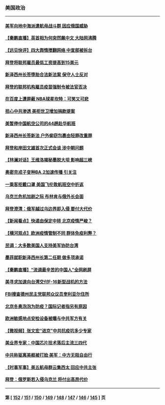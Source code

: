 ### 美国政治
---
#### [美军向地中海派遣航母战斗群 因应俄国威胁](../../pages/ncid1078159/n13521445.md) 
#### [【秦鹏直播】英首相为何突然飙中文 大陆网沸腾](../../pages/ncid1078159/n13521442.md) 
#### [【远见快评】四大舆情搅翻网络 中宣部被拆台](../../pages/ncid1078159/n13521396.md) 
#### [拜登将联邦雇员最低工资提高到15美元](../../pages/ncid1078159/n13521379.md) 
#### [新泽西州长签堕胎合法新法案 保守人士反对](../../pages/ncid1078159/n13521301.md) 
#### [拜登的联邦机构雇员疫苗强制令被法官否决](../../pages/ncid1078159/n13521367.md) 
#### [在百度上遭屏蔽 NBA球星坎特：可笑又可悲](../../pages/ncid1078159/n13521327.md) 
#### [担心中共渗透  美拒世卫增加捐款提案](../../pages/ncid1078159/n13521184.md) 
#### [美暂停中国航空公司的44趟赴华航班](../../pages/ncid1078159/n13521124.md) 
#### [新泽西州长签新法 户外偷窃包裹由轻罪改重罪](../../pages/ncid1078159/n13520977.md) 
#### [拜登和岸田文雄首次正式会谈 涉中朝问题](../../pages/ncid1078159/n13520764.md) 
#### [【林澜对话】王维洛揭秘墨脱大坝 影响超三峡](../../pages/ncid1078159/n13519236.md) 
#### [奥密克戎子变种BA.2加速传播 引关注](../../pages/ncid1078159/n13520944.md) 
#### [一乘客拒戴口罩 美国飞伦敦航班空中折返](../../pages/ncid1078159/n13520784.md) 
#### [乌克兰危机加剧之际 布林肯与俄外长会面](../../pages/ncid1078159/n13520753.md) 
#### [拜登澄清：俄军越过乌边界即入侵 要付大代价](../../pages/ncid1078159/n13519451.md) 
#### [【新闻看点】快递由保定中转 北京疫情严峻？](../../pages/ncid1078159/n13518839.md) 
#### [【横河观点】欧洲疫情管制不同 群体免疫利弊？](../../pages/ncid1078159/n13519102.md) 
#### [民调：大多数美国人支持美军协防台湾](../../pages/ncid1078159/n13519123.md) 
#### [墨菲就职新泽西州长第二任期 做多项承诺](../../pages/ncid1078159/n13519159.md) 
#### [【秦鹏直播】“流调最辛苦的中国人”全网刷屏](../../pages/ncid1078159/n13519062.md) 
#### [美寻求加速向台湾交付F-16新型战机的方法](../../pages/ncid1078159/n13518956.md) 
#### [FBI搜查德州民主党联邦众议员奎利亚尔住所](../../pages/ncid1078159/n13518710.md) 
#### [北京冬奥泡泡为防疫？国际记者指另有原因](../../pages/ncid1078159/n13518824.md) 
#### [欧洲敏感地点安检设备被曝与中共军方有关](../../pages/ncid1078159/n13518654.md) 
#### [【微视频】张文宏“进京”中共抗疫坑多少专家](../../pages/ncid1078159/n13518412.md) 
#### [美业界专家：中国芯片技术落后主流三四代](../../pages/ncid1078159/n13515892.md) 
#### [中共称驱离美舰被打脸 美军：中方无阻自由行](../../pages/ncid1078159/n13518149.md) 
#### [【时事军事】美五航母群云集西太 回应中共主张](../../pages/ncid1078159/n13518290.md) 
#### [拜登：俄罗斯若入侵乌克兰 将付出高昂代价](../../pages/ncid1078159/n13516554.md) 

---
#### 第 [ [152](./152.md) / [151](./151.md) / [150](./150.md) / [149](./149.md) / [148](./148.md) / [147](./147.md) / [146](./146.md) / [145](./145.md) ] 页

